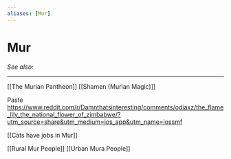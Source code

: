 ```yaml
---
aliases: [Mur]
---
```

# Mur
*See also:* 
___
[[The Murian Pantheon]]
[[Shamen (Murian Magic)]]

Paste https://www.reddit.com/r/Damnthatsinteresting/comments/odiaxz/the_flame_lily_the_national_flower_of_zimbabwe/?utm_source=share&utm_medium=ios_app&utm_name=iossmf

[[Cats have jobs in Mur]]

[[Rural Mur People]]
[[Urban Mura People]]